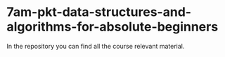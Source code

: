 # 7am-pkt-data-structures-and-algorithms-for-absolute-beginners
In the repository you can find all the course relevant material.
